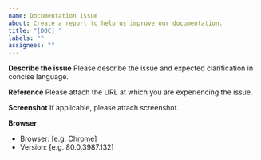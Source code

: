 ```yaml
---
name: Documentation issue
about: Create a report to help us improve our documentation.
title: "[DOC] "
labels: ""
assignees: ""
---
```


**Describe the issue** Please describe the issue and expected clarification in
concise language.

**Reference** Please attach the URL at which you are experiencing the issue.

**Screenshot** If applicable, please attach screenshot.

**Browser**

- Browser: [e.g. Chrome]
- Version: [e.g. 80.0.3987.132]

<!-- For general inquiries, please post in [FreeRTOS forum](https://forums.FreeRTOS.org) for community support. -->
